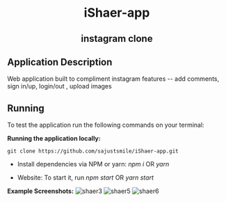 <!-- PROJECT TITLE -->
  <h1 align="center">iShaer-app</h1>
 <h2 2 align="center">
    instagram clone
    <br />
    </h2>

## Application Description

Web application built to compliment instagram features -- add comments, sign in/up, login/out , upload images

## Running

To test the application run the following commands on your terminal:

**Running the application locally:**

```
git clone https://github.com/sajustsmile/iShaer-app.git
```

- Install dependencies via NPM or yarn: _npm i_ OR _yarn_

- Website: To start it, run _npm start_ OR _yarn start_

**Example Screenshots:**
![shaer3](https://user-images.githubusercontent.com/19821445/152830416-d32c03c8-9151-454e-9e14-e6d9ef04f00d.JPG)
![shaer5](https://user-images.githubusercontent.com/19821445/152830468-13c7567c-273f-4694-af3b-377127782081.JPG)
![shaer6](https://user-images.githubusercontent.com/19821445/152830479-b6d761b1-3621-4acd-80d3-b87a206321df.JPG)
